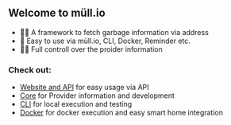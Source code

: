 ## Welcome to müll.io

- 🙋‍♀️ A framework to fetch garbage information via address
- 🌈 Easy to use via müll.io, CLI, Docker, Reminder etc.
- 👩‍💻 Full controll over the proider information

### Check out:

- [Website and API](https://müll.io/) for easy usage via API
- [Core](https://github.com/mull-io/core) for Provider information and development
- [CLI](https://github.com/mull-io/cli) for local execution and testing
- [Docker](https://github.com/mull-io/docker) for docker execution and easy smart home integration

